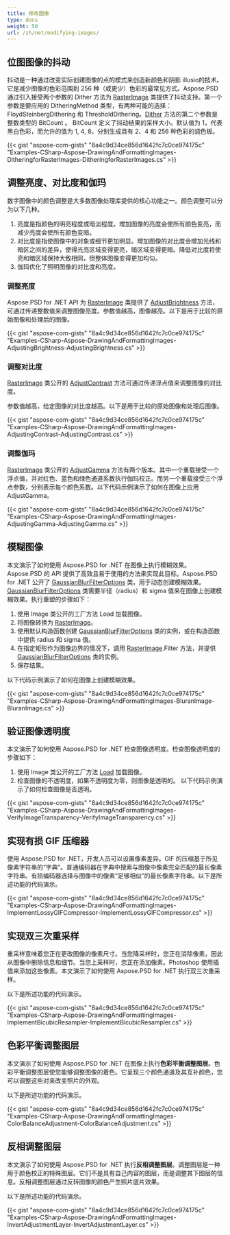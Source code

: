 ```yaml
---
title: 修改图像
type: docs
weight: 50
url: /zh/net/modifying-images/
---
```


## **位图图像的抖动**
抖动是一种通过改变实际创建图像的点的模式来创造新颜色和阴影 illusio的技术。它是减少图像的色彩范围到 256 种（或更少）色彩的最常见方式。Aspose.PSD 通过引入接受两个参数的 Dither 方法为 [RasterImage](https://reference.aspose.com/psd/net/aspose.psd/rasterimage) 类提供了抖动支持。第一个参数是要应用的 DitheringMethod 类型，有两种可能的选择：FloydSteinbergDithering 和 ThresholdDithering。[Dither](https://reference.aspose.com/psd/net/aspose.psd/rasterimage/methods/dither) 方法的第二个参数是整数类型的 BitCount 。 BitCount 定义了抖动结果的采样大小。默认值为 1，代表黑白色彩，而允许的值为 1, 4, 8，分别生成具有 2、4 和 256 种色彩的调色板。

{{< gist "aspose-com-gists" "8a4c9d34ce856d1642fc7c0ce974175c" "Examples-CSharp-Aspose-DrawingAndFormattingImages-DitheringforRasterImages-DitheringforRasterImages.cs" >}}

## **调整亮度、对比度和伽玛**
数字图像中的颜色调整是大多数图像处理库提供的核心功能之一。颜色调整可以分为以下几种。

1. 亮度是指颜色的明亮程度或暗淡程度。增加图像的亮度会使所有颜色变亮，而减少亮度会使所有颜色变暗。
1. 对比度是指使图像中的对象或细节更加明显。增加图像的对比度会增加光线和暗区之间的差异，使得光亮区域变得更亮，暗区域变得更暗。降低对比度将使亮和暗区域保持大致相同，但整体图像变得更加均匀。
1. 伽玛优化了照明图像的对比度和亮度。

### **调整亮度**
Aspose.PSD for .NET API 为 [RasterImage](https://reference.aspose.com/psd/net/aspose.psd/rasterimage) 类提供了 [AdjustBrightness](https://reference.aspose.com/psd/net/aspose.psd/rasterimage/methods/adjustbrightness) 方法，可通过传递整数值来调整图像亮度。参数值越高，图像越亮。以下是用于比较的原始图像和处理后的图像。

{{< gist "aspose-com-gists" "8a4c9d34ce856d1642fc7c0ce974175c" "Examples-CSharp-Aspose-DrawingAndFormattingImages-AdjustingBrightness-AdjustingBrightness.cs" >}}

### **调整对比度**
[RasterImage](https://reference.aspose.com/psd/net/aspose.psd/rasterimage) 类公开的 [AdjustContrast](https://reference.aspose.com/psd/net/aspose.psd/rasterimage/methods/adjustcontrast) 方法可通过传递浮点值来调整图像的对比度。

参数值越高，给定图像的对比度越高。以下是用于比较的原始图像和处理后图像。

{{< gist "aspose-com-gists" "8a4c9d34ce856d1642fc7c0ce974175c" "Examples-CSharp-Aspose-DrawingAndFormattingImages-AdjustingContrast-AdjustingContrast.cs" >}}

### **调整伽玛**
[RasterImage](https://reference.aspose.com/psd/net/aspose.psd/rasterimage) 类公开的 [AdjustGamma](https://reference.aspose.com/psd/net/aspose.psd/rasterimage/methods/adjustgamma) 方法有两个版本。其中一个重载接受一个浮点值，并对红色、蓝色和绿色通道系数执行伽玛校正。而另一个重载接受三个浮点参数，分别表示每个颜色系数。以下代码示例演示了如何在图像上应用 AdjustGamma。

{{< gist "aspose-com-gists" "8a4c9d34ce856d1642fc7c0ce974175c" "Examples-CSharp-Aspose-DrawingAndFormattingImages-AdjustingGamma-AdjustingGamma.cs" >}}

## **模糊图像**
本文演示了如何使用 Aspose.PSD for .NET 在图像上执行模糊效果。Aspose.PSD 的 API 提供了高效且易于使用的方法来实现此目标。Aspose.PSD for .NET 公开了 [GaussianBlurFilterOptions](https://reference.aspose.com/psd/net/aspose.psd.imagefilters.filteroptions/gaussianblurfilteroptions) 类，用于动态创建模糊效果。[GaussianBlurFilterOptions](https://reference.aspose.com/psd/net/aspose.psd.imagefilters.filteroptions/gaussianblurfilteroptions) 类需要半径（radius）和 sigma 值来在图像上创建模糊效果。执行重塑的步骤如下：

1. 使用 Image 类公开的工厂方法 Load 加载图像。
1. 将图像转换为 [RasterImage](https://reference.aspose.com/psd/net/aspose.psd/rasterimage)。
1. 使用默认构造函数创建 [GaussianBlurFilterOptions](https://reference.aspose.com/psd/net/aspose.psd.imagefilters.filteroptions/gaussianblurfilteroptions) 类的实例，或在构造函数中提供 radius 和 sigma 值。
1. 在指定矩形作为图像边界的情况下，调用 [RasterImage](https://reference.aspose.com/psd/net/aspose.psd/rasterimage).Filter 方法，并提供 [GaussianBlurFilterOptions](https://reference.aspose.com/psd/net/aspose.psd.imagefilters.filteroptions/gaussianblurfilteroptions) 类的实例。
1. 保存结果。

以下代码示例演示了如何在图像上创建模糊效果。

{{< gist "aspose-com-gists" "8a4c9d34ce856d1642fc7c0ce974175c" "Examples-CSharp-Aspose-DrawingAndFormattingImages-BluranImage-BluranImage.cs" >}}

## **验证图像透明度**
本文演示了如何使用 Aspose.PSD for .NET 检查图像透明度。检查图像透明度的步骤如下：

1. 使用 Image 类公开的工厂方法 [Load](https://reference.aspose.com/psd/net/aspose.psd/image/load/methods/2) 加载图像。
1. 检查图像的不透明度，如果不透明度为零，则图像是透明的。
以下代码示例演示了如何检查图像是否透明。

{{< gist "aspose-com-gists" "8a4c9d34ce856d1642fc7c0ce974175c" "Examples-CSharp-Aspose-DrawingAndFormattingImages-VerifyImageTransparency-VerifyImageTransparency.cs" >}}

## **实现有损 GIF 压缩器**
使用 Aspose.PSD for .NET，开发人员可以设置像素差异。GIF 的压缩基于所见像素字符串的“字典”。普通编码器在字典中搜索与图像中像素完全匹配的最长像素字符串。有损编码器选择与图像中的像素“足够相似”的最长像素字符串。以下是所述功能的代码演示。

{{< gist "aspose-com-gists" "8a4c9d34ce856d1642fc7c0ce974175c" "Examples-CSharp-Aspose-DrawingAndFormattingImages-ImplementLossyGIFCompressor-ImplementLossyGIFCompressor.cs" >}}

## **实现双三次重采样**
重采样意味着您正在更改图像的像素尺寸。当您降采样时，您正在消除像素，因此从图像中删除信息和细节。当您上采样时，您正在添加像素。Photoshop 使用插值来添加这些像素。本文演示了如何使用 Aspose.PSD for .NET 执行双三次重采样。

以下是所述功能的代码演示。

{{< gist "aspose-com-gists" "8a4c9d34ce856d1642fc7c0ce974175c" "Examples-CSharp-Aspose-DrawingAndFormattingImages-ImplementBicubicResampler-ImplementBicubicResampler.cs" >}}

## **色彩平衡调整图层**
本文演示了如何使用 Aspose.PSD for .NET 在图像上执行**色彩平衡调整图层**。色彩平衡调整图层使您能够调整图像的着色。它呈现三个颜色通道及其互补颜色，您可以调整这些对来改变照片的外观。

以下是所述功能的代码演示。

{{< gist "aspose-com-gists" "8a4c9d34ce856d1642fc7c0ce974175c" "Examples-CSharp-Aspose-DrawingAndFormattingImages-ColorBalanceAdjustment-ColorBalanceAdjustment.cs" >}}

## **反相调整图层**
本文演示了如何使用 Aspose.PSD for .NET 执行**反相调整图层**。调整图层是一种用于颜色校正的特殊图层。它们不是具有自己内容的图层，而是调整其下图层的信息。反相调整图层通过反转图像的颜色产生照片底片效果。

以下是所述功能的代码演示。

{{< gist "aspose-com-gists" "8a4c9d34ce856d1642fc7c0ce974175c" "Examples-CSharp-Aspose-DrawingAndFormattingImages-InvertAdjustmentLayer-InvertAdjustmentLayer.cs" >}}
